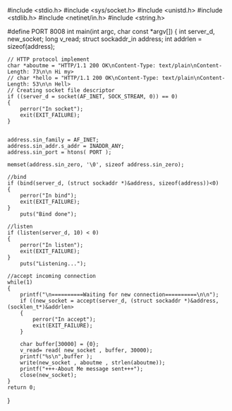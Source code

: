 #include <stdio.h>
#include <sys/socket.h>
#include <unistd.h>
#include <stdlib.h>
#include <netinet/in.h>
#include <string.h>

#define PORT 8008
int main(int argc, char const *argv[])
{
    int server_d, new_socket;
    long v_read;
    struct sockaddr_in address;
    int addrlen = sizeof(address);

    // HTTP protocol implement
    char *aboutme = "HTTP/1.1 200 OK\nContent-Type: text/plain\nContent-Length: 73\n\n Hi my>
    // char *hello = "HTTP/1.1 200 OK\nContent-Type: text/plain\nContent-Length: 53\n\n Hell>
    // Creating socket file descriptor
    if ((server_d = socket(AF_INET, SOCK_STREAM, 0)) == 0)
    {
        perror("In socket");
        exit(EXIT_FAILURE);
    }


    address.sin_family = AF_INET;
    address.sin_addr.s_addr = INADDR_ANY;
    address.sin_port = htons( PORT );

    memset(address.sin_zero, '\0', sizeof address.sin_zero);

    //bind
    if (bind(server_d, (struct sockaddr *)&address, sizeof(address))<0)
    {
        perror("In bind");
        exit(EXIT_FAILURE);
    }
        puts("Bind done");

    //listen
    if (listen(server_d, 10) < 0)
    {
        perror("In listen");
        exit(EXIT_FAILURE);
    }
        puts("Listening...");

    //accept incoming connection
    while(1)
    {
        printf("\n==========Waiting for new connection==========\n\n");
        if ((new_socket = accept(server_d, (struct sockaddr *)&address, (socklen_t*)&addrlen>
        {
            perror("In accept");
            exit(EXIT_FAILURE);
        }

        char buffer[30000] = {0};
        v_read= read( new_socket , buffer, 30000);
        printf("%s\n",buffer );
        write(new_socket , aboutme , strlen(aboutme));
        printf("+++-About Me message sent+++");
        close(new_socket);
    }
    return 0;
}

